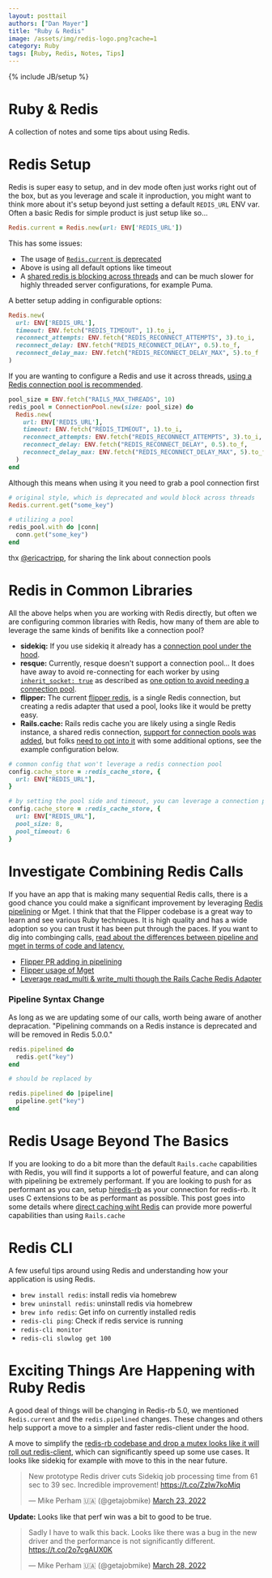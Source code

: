 ```yaml
---
layout: posttail
authors: ["Dan Mayer"]
title: "Ruby & Redis"
image: /assets/img/redis-logo.png?cache=1
category: Ruby
tags: [Ruby, Redis, Notes, Tips]
---
```


{% include JB/setup %}

# Ruby & Redis

A collection of notes and some tips about using Redis.

# Redis Setup

Redis is super easy to setup, and in dev mode often just works right out of the box, but as you leverage and scale it inproduction, you might want to think more about it's setup beyond just setting a default `REDIS_URL` ENV var. Often a basic Redis for simple product is just setup like so...

```ruby
Redis.current = Redis.new(url: ENV['REDIS_URL'])
```

This has some issues:

* The usage of [`Redis.current` is deprecated](https://makandracards.com/makandra/510011-version-5-of-the-ruby-redis-gem-removes-redis-current)
* Above is using all default options like timeout
* A [shared redis is blocking across threads](https://github.com/redis/redis-rb/issues/826) and can be much slower for highly threaded server configurations, for example Puma.

A better setup adding in configurable options:

```ruby
Redis.new(
  url: ENV['REDIS_URL'],
  timeout: ENV.fetch("REDIS_TIMEOUT", 1).to_i,
  reconnect_attempts: ENV.fetch("REDIS_RECONNECT_ATTEMPTS", 3).to_i,
  reconnect_delay: ENV.fetch("REDIS_RECONNECT_DELAY", 0.5).to_f,
  reconnect_delay_max: ENV.fetch("REDIS_RECONNECT_DELAY_MAX", 5).to_f
)
```

If you are wanting to configure a Redis and use it across threads, [using a Redis connection pool is recommended](https://tejasbubane.github.io/posts/2020-04-22-redis-connection-pool-in-rails/).


```ruby
pool_size = ENV.fetch("RAILS_MAX_THREADS", 10)
redis_pool = ConnectionPool.new(size: pool_size) do
  Redis.new(
    url: ENV['REDIS_URL'],
    timeout: ENV.fetch("REDIS_TIMEOUT", 1).to_i,
    reconnect_attempts: ENV.fetch("REDIS_RECONNECT_ATTEMPTS", 3).to_i,
    reconnect_delay: ENV.fetch("REDIS_RECONNECT_DELAY", 0.5).to_f,
    reconnect_delay_max: ENV.fetch("REDIS_RECONNECT_DELAY_MAX", 5).to_f
  )
end
```

Although this means when using it you need to grab a pool connection first

```ruby
# original style, which is deprecated and would block across threads
Redis.current.get("some_key")

# utilizing a pool
redis_pool.with do |conn|
  conn.get("some_key")
end
```

thx [@ericactripp](https://twitter.com/ericactripp), for sharing the link about connection pools

# Redis in Common Libraries

All the above helps when you are working with Redis directly, but often we are configuring common libraries with Redis, how many of them are able to leverage the same kinds of benifits like a connection pool?

* __sidekiq:__ If you use sidekiq it already has a [connection pool under the hood](https://github.com/mperham/sidekiq/blob/cf7b067c89ae3b1303e35d29408099cf40991f6d/lib/sidekiq/redis_connection.rb#L34).
* __resque:__ Currently, resque doesn't support a connection pool... It does have away to avoid re-connecting for each worker by using [`inherit_socket: true`](https://github.com/redis/redis-rb#expert-mode-options) as described as [one option to avoid needing a connection pool](https://github.com/resque/resque/issues/1254).
* __flipper:__ The current [flipper redis](https://github.com/jnunemaker/flipper/blob/master/lib/flipper/adapters/redis.rb#L184), is a single Redis connection, but creating a redis adapter that used a pool, looks like it would be pretty easy.
* __Rails.cache:__ Rails redis cache you are likely using a single Redis instance, a shared redis connection, [support for connection pools was added](https://api.rubyonrails.org/classes/ActiveSupport/Cache/ConnectionPoolLike.html), but folks [need to opt into it](https://github.com/rails/rails/issues/39479) with some additional options, see the example configuration below.

```ruby
# common config that won't leverage a redis connection pool
config.cache_store = :redis_cache_store, {
  url: ENV["REDIS_URL"],
}

# by setting the pool side and timeout, you can leverage a connection pool with your Redis
config.cache_store = :redis_cache_store, {
  url: ENV["REDIS_URL"],
  pool_size: 8,
  pool_timeout: 6
}
```

# Investigate Combining Redis Calls

If you have an app that is making many sequential Redis calls, there is a good chance you could make a significant improvement by leveraging [Redis pipelining](https://redis.io/docs/manual/pipelining/) or Mget. I think that that the Flipper codebase is a great way to learn and see various Ruby techniques. It is high quality and has a wide adoption so you can trust it has been put through the paces. If you want to dig into combinging calls, [read about the differences between pipeline and mget in terms of code and latency.](https://medium.com/@jychen7/redis-get-pipeline-vs-mget-6e41aeaecef)

* [Flipper PR adding in pipelining](https://github.com/jnunemaker/flipper/commit/033bb20e288436d357f81002de7b2aa1d5bd7c18)
* [Flipper usage of Mget](https://github.com/jnunemaker/flipper/blob/master/lib/flipper/adapters/redis_cache.rb#L147)
* [Leverage read_multi & write_multi though the Rails Cache Redis Adapter](https://api.rubyonrails.org/classes/ActiveSupport/Cache/RedisCacheStore.html#method-i-read_multi)

### Pipeline Syntax Change

As long as we are updating some of our calls, worth being aware of another depracation. "Pipelining commands on a Redis instance is deprecated and will be removed in Redis 5.0.0."

```ruby
redis.pipelined do
  redis.get("key")
end

# should be replaced by

redis.pipelined do |pipeline|
  pipeline.get("key")
end
```

# Redis Usage Beyond The Basics

If you are looking to do a bit more than the default `Rails.cache` capabilities with Redis, you will find it supports a lot of powerful feature, and can along with pipelining be extremely performant. If you are looking to push for as performant as you can, setup [hiredis-rb](https://github.com/redis/hiredis-rb) as your connection for redis-rb. It uses C extensions to be as performant as possible. This post goes into some details where [direct caching wiht Redis](https://www.keypup.io/blog/use-redis-sets-to-track-and-expire-cache-keys-in-rails) can provide more powerful capabilities than using `Rails.cache`

# Redis CLI

A few useful tips around using Redis and understanding how your application is using Redis.

* `brew install redis`: install redis via homebrew
* `brew uninstall redis`: uninstall redis via homebrew
* `brew info redis`: Get info on currently installed redis
* `redis-cli ping`: Check if redis service is running
* `redis-cli monitor`
* `redis-cli slowlog get 100`

# Exciting Things Are Happening with Ruby Redis

A good deal of things will be changing in Redis-rb 5.0, we mentioned `Redis.current` and the `redis.pipelined` changes. These changes and others help support a move to a simpler and faster redis-client under the hood. 

A move to simplify the [redis-rb codebase and drop a mutex looks like it will roll out redis-client](https://github.com/redis/redis-rb/issues/1070#issuecomment-1074094773), which can significantly speed up some use cases. It looks like sidekiq for example with move to this in the near future.

<blockquote class="twitter-tweet"><p lang="en" dir="ltr">New prototype Redis driver cuts Sidekiq job processing time from 61 sec to 39 sec. Incredible improvement! <a href="https://t.co/ZzIw7koMiq">https://t.co/ZzIw7koMiq</a></p>&mdash; Mike Perham 🇺🇦 (@getajobmike) <a href="https://twitter.com/getajobmike/status/1506709040952356865?ref_src=twsrc%5Etfw">March 23, 2022</a></blockquote> <script async src="https://platform.twitter.com/widgets.js" charset="utf-8"></script>

__Update:__ Looks like that perf win was a bit to good to be true.

<blockquote class="twitter-tweet"><p lang="en" dir="ltr">Sadly I have to walk this back. Looks like there was a bug in the new driver and the performance is not significantly different. <a href="https://t.co/2o7cgAUX0K">https://t.co/2o7cgAUX0K</a></p>&mdash; Mike Perham 🇺🇦 (@getajobmike) <a href="https://twitter.com/getajobmike/status/1508487013950918658?ref_src=twsrc%5Etfw">March 28, 2022</a></blockquote> <script async src="https://platform.twitter.com/widgets.js" charset="utf-8"></script>

